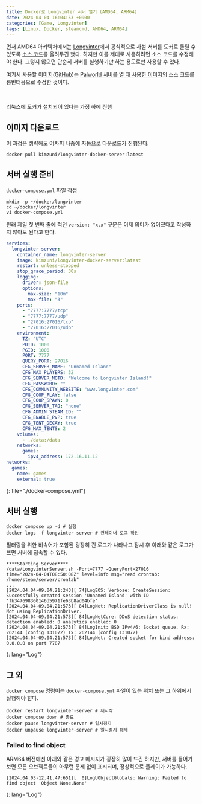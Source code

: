 ```yaml
---
title: Docker로 Longvinter 서버 열기 (AMD64, ARM64)
date: 2024-04-04 16:04:53 +0900
categories: [Game, Longvinter]
tags: [Linux, Docker, steamcmd, AMD64, ARM64]
---
```


먼저 AMD64 아키텍처에서는 [Longvinter](https://store.steampowered.com/app/1635450/Longvinter/?l=koreana)에서 공식적으로 사설 서버를 도커로 돌릴 수 있도록 [소스 코드](https://github.com/Uuvana-Studios/longvinter-docker-server)를 올려두긴 했다. 하지만 이를 제대로 사용하려면 소스 코드를 수정해야 한다. 그렇지 않으면 단순히 서버를 실행하기만 하는 용도로만 사용할 수 있다.

여기서 사용할 [이미지](https://hub.docker.com/r/kimzuni/longvinter-docker-server)([GitHub](https://github.com/kimzuni/longvinter-docker-server))는 [Palworld 서버를 열 때 사용한 이미지](https://github.com/thijsvanloef/palworld-server-docker)의 소스 코드를 롱빈터용으로 수정한 것이다.

<br/>

리눅스에 도커가 설치되어 있다는 가정 하에 진행

## 이미지 다운로드
이 과정은 생략해도 어차피 나중에 자동으로 다운로드가 진행된다.
```shell
docker pull kimzuni/longvinter-docker-server:latest
```

## 서버 실행 준비
`docker-compose.yml` 파일 작성
```shell
mkdir -p ~/docker/longvinter
cd ~/docker/longvinter
vi docker-compose.yml
```

원래 제일 첫 번째 줄에 적던 `version: "x.x"` 구문은 이제 의미가 없어졌다고 작성하지 않아도 된다고 한다.
```yaml
services:
  longvinter-server:
    container_name: longvinter-server
    image: kimzuni/longvinter-docker-server:latest
    restart: unless-stopped
    stop_grace_period: 30s
    logging:
      driver: json-file
      options:
        max-size: "10m"
        max-file: "3"
    ports:
      - "7777:7777/tcp"
      - "7777:7777/udp"
      - "27016:27016/tcp"
      - "27016:27016/udp"
    environment:
      TZ: "UTC"
      PUID: 1000
      PGID: 1000
      PORT: 7777
      QUERY_PORT: 27016
      CFG_SERVER_NAME: "Unnamed Island"
      CFG_MAX_PLAYERS: 32
      CFG_SERVER_MOTD: "Welcome to Longvinter Island!"
      CFG_PASSWORD: ""
      CFG_COMMUNITY_WEBSITE: "www.longvinter.com"
      CFG_COOP_PLAY: false
      CFG_COOP_SPAWN: 0
      CFG_SERVER_TAG: "none"
      CFG_ADMIN_STEAM_ID: ""
      CFG_ENABLE_PVP: true
      CFG_TENT_DECAY: true
      CFG_MAX_TENTS: 2
    volumes:
      - ./data:/data
    networks:
      games:
        ipv4_address: 172.16.11.12
networks:
  games:
    name: games
    external: true
```
{: file="./docker-compose.yml"}

## 서버 실행
```shell
docker compose up -d # 실행
docker logs -f longvinter-server # 컨테이너 로그 확인
```

필터링을 위한 비속어가 포함된 굉장히 긴 로그가 나타나고 잠시 후 아래와 같은 로그가 뜨면 서버에 접속할 수 있다.
```
****Starting Server****
/data/LongvinterServer.sh -Port=7777 -QueryPort=27016
time="2024-04-04T08:50:08Z" level=info msg="read crontab: /home/steam/server/crontab"
...
[2024.04.04-09.04.21:243][ 74]LogEOS: Verbose: CreateSession: Successfully created session 'Unnamed Island' with ID 'fb347698360146d5971fe63b8ad04bfe'
[2024.04.04-09.04.21:573][ 84]LogNet: ReplicationDriverClass is null! Not using ReplicationDriver.
[2024.04.04-09.04.21:573][ 84]LogNetCore: DDoS detection status: detection enabled: 0 analytics enabled: 0
[2024.04.04-09.04.21:573][ 84]LogInit: BSD IPv4/6: Socket queue. Rx: 262144 (config 131072) Tx: 262144 (config 131072)
[2024.04.04-09.04.21:573][ 84]LogNet: Created socket for bind address: 0.0.0.0 on port 7787
```
{: lang="Log"}

## 그 외
`docker compose` 명령어는 `docker-compose.yml` 파일이 있는 위치 또는 그 하위에서 실행해야 햔다.

```shell
docker restart longvinter-server # 재시작
docker compose down # 종료
docker pause longvinter-server # 일시정지
docker unpause longvinter-server # 일시정지 해제
```

### Failed to find object
ARM64 버전에선 아래와 같은 경고 메시지가 굉장히 많이 뜨긴 하지만, 서버를 들어가보면 모든 오브젝트들이 아무런 문제 없이 표시되며, 정상적으로 플레이가 가능하다.

```
[2024.04.03-12.41.47:651][  0]LogUObjectGlobals: Warning: Failed to find object 'Object None.None'
```
{: lang="Log"}
